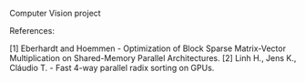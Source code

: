 Computer Vision project

References:

[1] Eberhardt and Hoemmen - Optimization of Block Sparse Matrix-Vector Multiplication on Shared-Memory
Parallel Architectures.
[2] Linh H., Jens K.,  Cláudio T. - Fast 4-way parallel radix sorting on GPUs.
